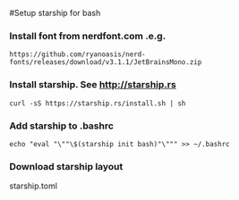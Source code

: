 #Setup starship for bash

### Install font from nerdfont.com .e.g. 
```https://github.com/ryanoasis/nerd-fonts/releases/download/v3.1.1/JetBrainsMono.zip```

### Install starship. See http://starship.rs
```curl -sS https://starship.rs/install.sh | sh```

### Add starship to .bashrc
```echo "eval "\""\$(starship init bash)"\""" >> ~/.bashrc```

### Download starship layout
starship.toml
